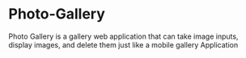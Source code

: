 # Photo-Gallery
Photo Gallery is a gallery web application that can take image inputs, display images, and delete them just like a mobile gallery Application
